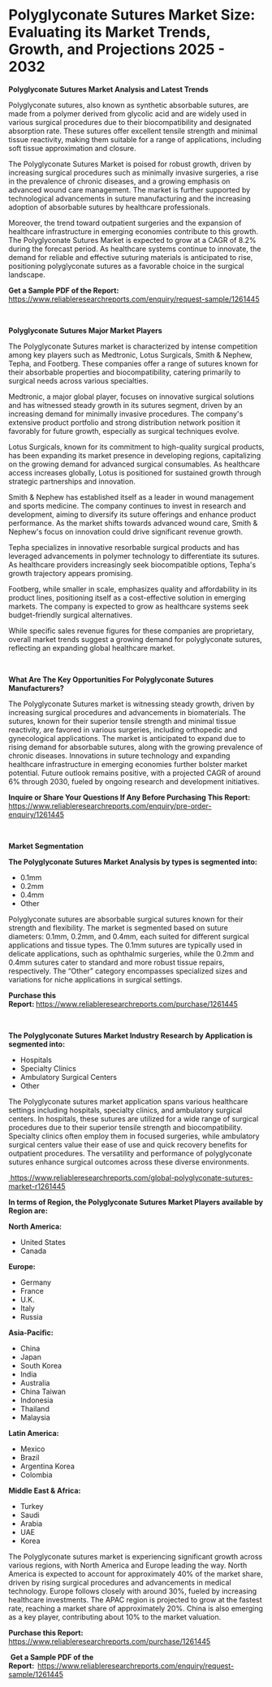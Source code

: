 <p><h1>Polyglyconate Sutures Market Size: Evaluating its Market Trends, Growth, and Projections 2025 - 2032</h1></p><p><strong>Polyglyconate Sutures Market Analysis and Latest Trends</strong></p>
<p><p>Polyglyconate sutures, also known as synthetic absorbable sutures, are made from a polymer derived from glycolic acid and are widely used in various surgical procedures due to their biocompatibility and designated absorption rate. These sutures offer excellent tensile strength and minimal tissue reactivity, making them suitable for a range of applications, including soft tissue approximation and closure.</p><p>The Polyglyconate Sutures Market is poised for robust growth, driven by increasing surgical procedures such as minimally invasive surgeries, a rise in the prevalence of chronic diseases, and a growing emphasis on advanced wound care management. The market is further supported by technological advancements in suture manufacturing and the increasing adoption of absorbable sutures by healthcare professionals.</p><p>Moreover, the trend toward outpatient surgeries and the expansion of healthcare infrastructure in emerging economies contribute to this growth. The Polyglyconate Sutures Market is expected to grow at a CAGR of 8.2% during the forecast period. As healthcare systems continue to innovate, the demand for reliable and effective suturing materials is anticipated to rise, positioning polyglyconate sutures as a favorable choice in the surgical landscape.</p></p>
<p><strong>Get a Sample PDF of the Report:&nbsp;</strong> <a href="https://www.reliableresearchreports.com/enquiry/request-sample/1261445?utm_campaign=3494&utm_medium=2&utm_source=Github&utm_content=ia&utm_term=16042025&utm_id=polyglyconate-sutures">https://www.reliableresearchreports.com/enquiry/request-sample/1261445</a></p>
<p>&nbsp;</p>
<p><strong>Polyglyconate Sutures Major Market Players</strong></p>
<p><p>The Polyglyconate Sutures market is characterized by intense competition among key players such as Medtronic, Lotus Surgicals, Smith & Nephew, Tepha, and Footberg. These companies offer a range of sutures known for their absorbable properties and biocompatibility, catering primarily to surgical needs across various specialties.</p><p>Medtronic, a major global player, focuses on innovative surgical solutions and has witnessed steady growth in its sutures segment, driven by an increasing demand for minimally invasive procedures. The company's extensive product portfolio and strong distribution network position it favorably for future growth, especially as surgical techniques evolve.</p><p>Lotus Surgicals, known for its commitment to high-quality surgical products, has been expanding its market presence in developing regions, capitalizing on the growing demand for advanced surgical consumables. As healthcare access increases globally, Lotus is positioned for sustained growth through strategic partnerships and innovation.</p><p>Smith & Nephew has established itself as a leader in wound management and sports medicine. The company continues to invest in research and development, aiming to diversify its suture offerings and enhance product performance. As the market shifts towards advanced wound care, Smith & Nephew's focus on innovation could drive significant revenue growth.</p><p>Tepha specializes in innovative resorbable surgical products and has leveraged advancements in polymer technology to differentiate its sutures. As healthcare providers increasingly seek biocompatible options, Tepha's growth trajectory appears promising.</p><p>Footberg, while smaller in scale, emphasizes quality and affordability in its product lines, positioning itself as a cost-effective solution in emerging markets. The company is expected to grow as healthcare systems seek budget-friendly surgical alternatives.</p><p>While specific sales revenue figures for these companies are proprietary, overall market trends suggest a growing demand for polyglyconate sutures, reflecting an expanding global healthcare market.</p></p>
<p>&nbsp;</p>
<p><strong>What Are The Key Opportunities For Polyglyconate Sutures Manufacturers?</strong></p>
<p><p>The Polyglyconate Sutures market is witnessing steady growth, driven by increasing surgical procedures and advancements in biomaterials. The sutures, known for their superior tensile strength and minimal tissue reactivity, are favored in various surgeries, including orthopedic and gynecological applications. The market is anticipated to expand due to rising demand for absorbable sutures, along with the growing prevalence of chronic diseases. Innovations in suture technology and expanding healthcare infrastructure in emerging economies further bolster market potential. Future outlook remains positive, with a projected CAGR of around 6% through 2030, fueled by ongoing research and development initiatives.</p></p>
<p><strong>Inquire or Share Your Questions If Any Before Purchasing This Report:</strong> <a href="https://www.reliableresearchreports.com/enquiry/pre-order-enquiry/1261445?utm_campaign=3494&utm_medium=2&utm_source=Github&utm_content=ia&utm_term=16042025&utm_id=polyglyconate-sutures">https://www.reliableresearchreports.com/enquiry/pre-order-enquiry/1261445</a></p>
<p>&nbsp;</p>
<p><strong>Market Segmentation</strong></p>
<p><strong>The Polyglyconate Sutures Market Analysis by types is segmented into:</strong></p>
<p><ul><li>0.1mm</li><li>0.2mm</li><li>0.4mm</li><li>Other</li></ul></p>
<p><p>Polyglyconate sutures are absorbable surgical sutures known for their strength and flexibility. The market is segmented based on suture diameters: 0.1mm, 0.2mm, and 0.4mm, each suited for different surgical applications and tissue types. The 0.1mm sutures are typically used in delicate applications, such as ophthalmic surgeries, while the 0.2mm and 0.4mm sutures cater to standard and more robust tissue repairs, respectively. The “Other” category encompasses specialized sizes and variations for niche applications in surgical settings.</p></p>
<p><strong>Purchase this Report:&nbsp;</strong><a href="https://www.reliableresearchreports.com/purchase/1261445?utm_campaign=3494&utm_medium=2&utm_source=Github&utm_content=ia&utm_term=16042025&utm_id=polyglyconate-sutures">https://www.reliableresearchreports.com/purchase/1261445</a></p>
<p>&nbsp;</p>
<p><strong>The Polyglyconate Sutures Market Industry Research by Application is segmented into:</strong></p>
<p><ul><li>Hospitals</li><li>Specialty Clinics</li><li>Ambulatory Surgical Centers</li><li>Other</li></ul></p>
<p><p>The Polyglyconate sutures market application spans various healthcare settings including hospitals, specialty clinics, and ambulatory surgical centers. In hospitals, these sutures are utilized for a wide range of surgical procedures due to their superior tensile strength and biocompatibility. Specialty clinics often employ them in focused surgeries, while ambulatory surgical centers value their ease of use and quick recovery benefits for outpatient procedures. The versatility and performance of polyglyconate sutures enhance surgical outcomes across these diverse environments. </p></p>
<p><a href="https://www.reliableresearchreports.com/global-polyglyconate-sutures-market-r1261445?utm_campaign=3494&utm_medium=2&utm_source=Github&utm_content=ia&utm_term=16042025&utm_id=polyglyconate-sutures">&nbsp;https://www.reliableresearchreports.com/global-polyglyconate-sutures-market-r1261445</a></p>
<p><strong>In terms of Region, the Polyglyconate Sutures Market Players available by Region are:</strong></p>
<p>
    <p> <strong> North America: </strong>
        <ul>
            <li>United States</li>
            <li>Canada</li>
        </ul>
        </p> 
    <p> <strong> Europe: </strong>
        <ul>
            <li>Germany</li>
            <li>France</li>
            <li>U.K.</li>
            <li>Italy</li>
            <li>Russia</li>
        </ul>
        </p> 
    <p> <strong> Asia-Pacific: </strong>
        <ul>
            <li>China</li>
            <li>Japan</li>
            <li>South Korea</li>
            <li>India</li>
            <li>Australia</li>
            <li>China Taiwan</li>
            <li>Indonesia</li>
            <li>Thailand</li>
            <li>Malaysia</li>
        </ul>
        </p> 
    <p> <strong> Latin America: </strong>
        <ul>
            <li>Mexico</li>
            <li>Brazil</li>
            <li>Argentina Korea</li>
            <li>Colombia</li>
        </ul>
        </p> 
    <p> <strong> Middle East & Africa: </strong>
        <ul>
            <li>Turkey</li>
            <li>Saudi</li>
            <li>Arabia</li>
            <li>UAE</li>
            <li>Korea</li>
        </ul>
    </p>
    </p>
<p><p>The Polyglyconate sutures market is experiencing significant growth across various regions, with North America and Europe leading the way. North America is expected to account for approximately 40% of the market share, driven by rising surgical procedures and advancements in medical technology. Europe follows closely with around 30%, fueled by increasing healthcare investments. The APAC region is projected to grow at the fastest rate, reaching a market share of approximately 20%. China is also emerging as a key player, contributing about 10% to the market valuation.</p></p>
<p><strong>Purchase this Report: </strong><a href="https://www.reliableresearchreports.com/purchase/1261445?utm_campaign=3494&utm_medium=2&utm_source=Github&utm_content=ia&utm_term=16042025&utm_id=polyglyconate-sutures">https://www.reliableresearchreports.com/purchase/1261445</a></p>
<p>&nbsp;<strong>Get a Sample PDF of the Report:&nbsp;&nbsp;</strong><a href="https://www.reliableresearchreports.com/enquiry/request-sample/1261445?utm_campaign=3494&utm_medium=2&utm_source=Github&utm_content=ia&utm_term=16042025&utm_id=polyglyconate-sutures">https://www.reliableresearchreports.com/enquiry/request-sample/1261445</a></p>
<p><strong></strong></p>
<p><p></p><p></p><p></p></p>